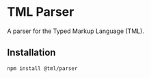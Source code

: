# TML Parser

A parser for the Typed Markup Language (TML).

## Installation

```bash
npm install @tml/parser
```
